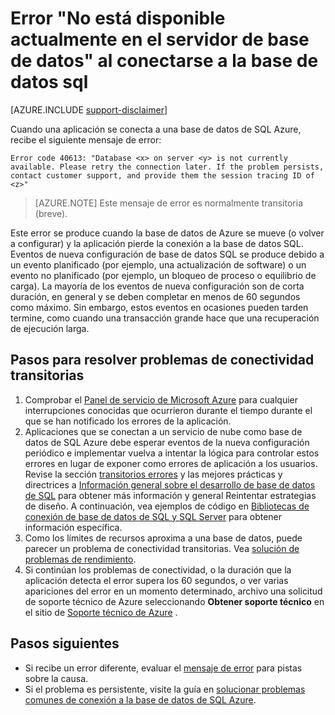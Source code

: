 <properties
    pageTitle="Base de datos en el servidor no está disponible actualmente, conectarse a la base de datos SQL | Microsoft Azure"
    description="Solucionar problemas de la base de datos de servidor no está disponible actualmente error cuando una aplicación se conecta a la base de datos de SQL."
    services="sql-database"
    documentationCenter=""
    authors="dalechen"
    manager="felixwu"
    editor=""
    keywords="base de datos en el servidor no está disponible actualmente, conectarse a la base de datos sql"/>

<tags
    ms.service="sql-database"
    ms.workload="data-management"
    ms.tgt_pltfrm="na"
    ms.devlang="na"
    ms.topic="article"
    ms.date="09/21/2016"
    ms.author="daleche"/>

# <a name="error-database-on-server-is-not-currently-available-when-connecting-to-sql-database"></a>Error "No está disponible actualmente en el servidor de base de datos" al conectarse a la base de datos sql
[AZURE.INCLUDE [support-disclaimer](../../includes/support-disclaimer.md)]

Cuando una aplicación se conecta a una base de datos de SQL Azure, recibe el siguiente mensaje de error:

```
Error code 40613: "Database <x> on server <y> is not currently available. Please retry the connection later. If the problem persists, contact customer support, and provide them the session tracing ID of <z>"
```

> [AZURE.NOTE] Este mensaje de error es normalmente transitoria (breve).

Este error se produce cuando la base de datos de Azure se mueve (o volver a configurar) y la aplicación pierde la conexión a la base de datos SQL. Eventos de nueva configuración de base de datos SQL se produce debido a un evento planificado (por ejemplo, una actualización de software) o un evento no planificado (por ejemplo, un bloqueo de proceso o equilibrio de carga). La mayoría de los eventos de nueva configuración son de corta duración, en general y se deben completar en menos de 60 segundos como máximo. Sin embargo, estos eventos en ocasiones pueden tarden termine, como cuando una transacción grande hace que una recuperación de ejecución larga.

## <a name="steps-to-resolve-transient-connectivity-issues"></a>Pasos para resolver problemas de conectividad transitorias
1.  Comprobar el [Panel de servicio de Microsoft Azure](https://azure.microsoft.com/status) para cualquier interrupciones conocidas que ocurrieron durante el tiempo durante el que se han notificado los errores de la aplicación.
2. Aplicaciones que se conectan a un servicio de nube como base de datos de SQL Azure debe esperar eventos de la nueva configuración periódico e implementar vuelva a intentar la lógica para controlar estos errores en lugar de exponer como errores de aplicación a los usuarios. Revise la sección [transitorios errores](sql-database-connectivity-issues.md) y las mejores prácticas y directrices a [Información general sobre el desarrollo de base de datos de SQL](sql-database-develop-overview.md) para obtener más información y general Reintentar estrategias de diseño. A continuación, vea ejemplos de código en [Bibliotecas de conexión de base de datos de SQL y SQL Server](sql-database-libraries.md) para obtener información específica.
3.  Como los límites de recursos aproxima a una base de datos, puede parecer un problema de conectividad transitorias. Vea [solución de problemas de rendimiento](sql-database-troubleshoot-performance.md).
4.  Si continúan los problemas de conectividad, o la duración que la aplicación detecta el error supera los 60 segundos, o ver varias apariciones del error en un momento determinado, archivo una solicitud de soporte técnico de Azure seleccionando **Obtener soporte técnico** en el sitio de [Soporte técnico de Azure](https://azure.microsoft.com/support/options) .

## <a name="next-steps"></a>Pasos siguientes
- Si recibe un error diferente, evaluar el [mensaje de error](sql-database-develop-error-messages.md) para pistas sobre la causa.
- Si el problema es persistente, visite la guía en [solucionar problemas comunes de conexión a la base de datos de SQL Azure](sql-database-troubleshoot-common-connection-issues.md).
